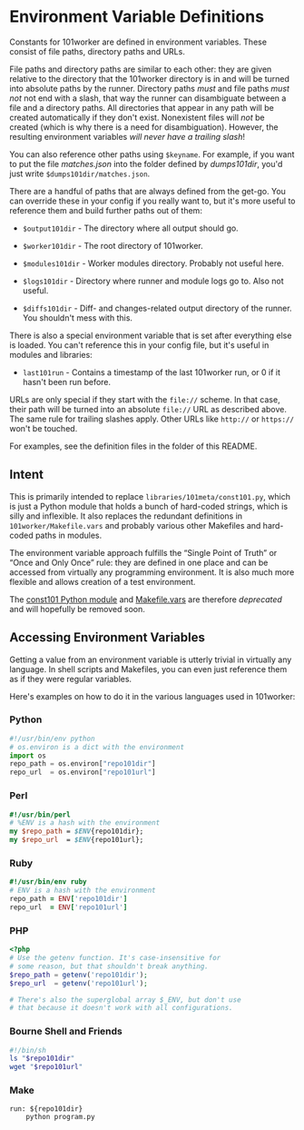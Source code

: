 Environment Variable Definitions
================================

Constants for 101worker are defined in environment variables. These consist of file paths, directory paths and URLs.

File paths and directory paths are similar to each other: they are given relative to the directory that the 101worker directory is in and will be turned into absolute paths by the runner. Directory paths *must* and file paths *must not* not end with a slash, that way the runner can disambiguate between a file and a directory paths. All directories that appear in any path will be created automatically if they don't exist. Nonexistent files will *not* be created (which is why there is a need for disambiguation). However, the resulting environment variables *will never have a trailing slash*!

You can also reference other paths using `$keyname`. For example, if you want to put the file *matches.json* into the folder defined by *dumps101dir*, you'd just write `$dumps101dir/matches.json`.

There are a handful of paths that are always defined from the get-go. You can override these in your config if you really want to, but it's more useful to reference them and build further paths out of them:

* `$output101dir` - The directory where all output should go.

* `$worker101dir` - The root directory of 101worker.

* `$modules101dir` - Worker modules directory. Probably not useful here.

* `$logs101dir` - Directory where runner and module logs go to. Also not useful.

* `$diffs101dir` - Diff- and changes-related output directory of the runner. You shouldn't mess with this.

There is also a special environment variable that is set after everything else is loaded. You can't reference this in your config file, but it's useful in modules and libraries:

* `last101run` - Contains a timestamp of the last 101worker run, or 0 if it hasn't been run before.

URLs are only special if they start with the `file://` scheme. In that case, their path will be turned into an absolute `file://` URL as described above. The same rule for trailing slashes apply. Other URLs like `http://` or `https://` won't be touched.

For examples, see the definition files in the folder of this README.

Intent
------

This is primarily intended to replace `libraries/101meta/const101.py`, which is just a Python module that holds a bunch of hard-coded strings, which is silly and inflexible. It also replaces the redundant definitions in `101worker/Makefile.vars` and probably various other Makefiles and hard-coded paths in modules.

The environment variable approach fulfills the “Single Point of Truth” or “Once and Only Once” rule: they are defined in one place and can be accessed from virtually any programming environment. It is also much more flexible and allows creation of a test environment.

The [const101 Python module](../../libraries/101meta/const101.py) and [Makefile.vars](../../modules/Makefile.vars) are therefore *deprecated* and will hopefully be removed soon.

Accessing Environment Variables
-------------------------------

Getting a value from an environment variable is utterly trivial in virtually any language. In shell scripts and Makefiles, you can even just reference them as if they were regular variables.

Here's examples on how to do it in the various languages used in 101worker:

### Python

```python
#!/usr/bin/env python
# os.environ is a dict with the environment
import os
repo_path = os.environ["repo101dir"]
repo_url  = os.environ["repo101url"]
```

### Perl

```perl
#!/usr/bin/perl
# %ENV is a hash with the environment
my $repo_path = $ENV{repo101dir};
my $repo_url  = $ENV{repo101url};
```

### Ruby

```ruby
#!/usr/bin/env ruby
# ENV is a hash with the environment
repo_path = ENV['repo101dir']
repo_url  = ENV['repo101url']
```

### PHP

```php
<?php
# Use the getenv function. It's case-insensitive for
# some reason, but that shouldn't break anything.
$repo_path = getenv('repo101dir');
$repo_url  = getenv('repo101url');

# There's also the superglobal array $_ENV, but don't use
# that because it doesn't work with all configurations.
```

### Bourne Shell and Friends

```sh
#!/bin/sh
ls "$repo101dir"
wget "$repo101url"
```

### Make

```make
run: ${repo101dir}
	python program.py
```
